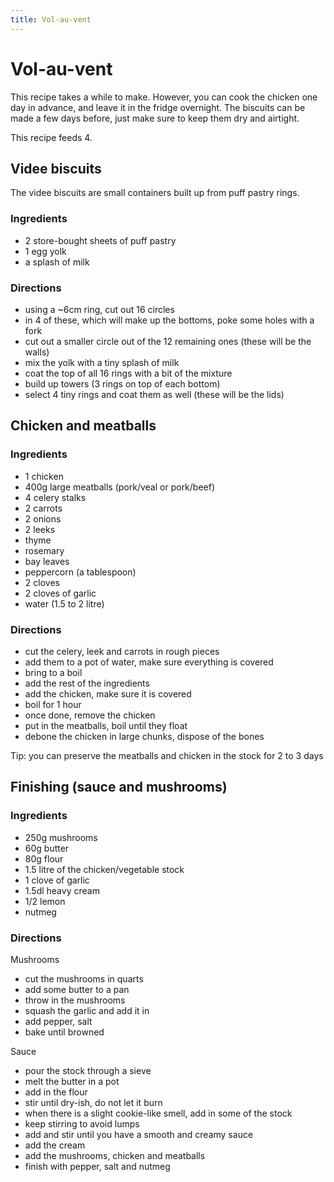 ```yaml
---
title: Vol-au-vent
---
```


# Vol-au-vent

This recipe takes a while to make. However, you can cook the chicken one day in
advance, and leave it in the fridge overnight. The biscuits can be made a few
days before, just make sure to keep them dry and airtight.

This recipe feeds 4.

## Videe biscuits

The videe biscuits are small containers built up from puff pastry rings.

### Ingredients

- 2 store-bought sheets of puff pastry
- 1 egg yolk
- a splash of milk

### Directions

- using a ~6cm ring, cut out 16 circles
- in 4 of these, which will make up the bottoms, poke some holes with a fork
- cut out a smaller circle out of the 12 remaining ones (these will be the walls)
- mix the yolk with a tiny splash of milk
- coat the top of all 16 rings with a bit of the mixture
- build up towers (3 rings on top of each bottom)
- select 4 tiny rings and coat them as well (these will be the lids)


## Chicken and meatballs

### Ingredients

- 1 chicken
- 400g large meatballs (pork/veal or pork/beef)
- 4 celery stalks
- 2 carrots
- 2 onions
- 2 leeks
- thyme
- rosemary
- bay leaves
- peppercorn (a tablespoon)
- 2 cloves
- 2 cloves of garlic
- water (1.5 to 2 litre)

### Directions

- cut the celery, leek and carrots in rough pieces
- add them to a pot of water, make sure everything is covered
- bring to a boil
- add the rest of the ingredients
- add the chicken, make sure it is covered
- boil for 1 hour
- once done, remove the chicken
- put in the meatballs, boil until they float
- debone the chicken in large chunks, dispose of the bones

Tip: you can preserve the meatballs and chicken in the stock for 2 to 3 days


## Finishing (sauce and mushrooms)

### Ingredients

- 250g mushrooms
- 60g butter
- 80g flour
- 1.5 litre of the chicken/vegetable stock
- 1 clove of garlic
- 1.5dl heavy cream
- 1/2 lemon
- nutmeg

### Directions

Mushrooms

- cut the mushrooms in quarts
- add some butter to a pan
- throw in the mushrooms
- squash the garlic and add it in
- add pepper, salt
- bake until browned

Sauce

- pour the stock through a sieve
- melt the butter in a pot
- add in the flour
- stir until dry-ish, do not let it burn
- when there is a slight cookie-like smell, add in some of the stock
- keep stirring to avoid lumps
- add and stir until you have a smooth and creamy sauce
- add the cream
- add the mushrooms, chicken and meatballs
- finish with pepper, salt and nutmeg
